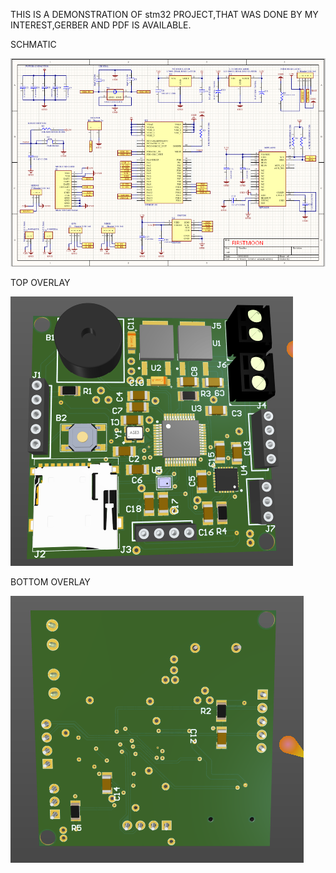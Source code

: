 THIS IS A DEMONSTRATION OF stm32 PROJECT,THAT WAS DONE BY MY INTEREST,GERBER AND PDF IS AVAILABLE.

SCHMATIC

![](images/schematic.png)

TOP OVERLAY

![](images/top_overlay.png)

BOTTOM OVERLAY

![](images/bottom_overlay.png)
